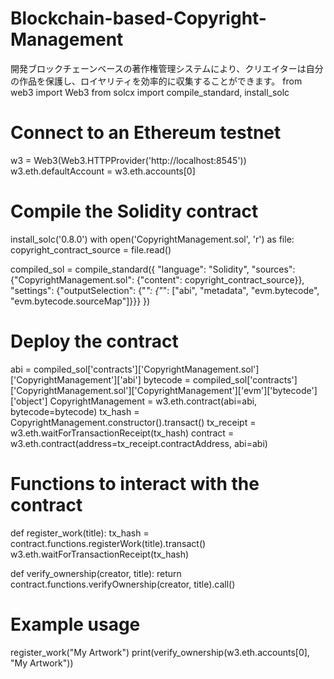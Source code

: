 # Blockchain-based-Copyright-Management
開発ブロックチェーンベースの著作権管理システムにより、クリエイターは自分の作品を保護し、ロイヤリティを効率的に収集することができます。
from web3 import Web3
from solcx import compile_standard, install_solc

# Connect to an Ethereum testnet
w3 = Web3(Web3.HTTPProvider('http://localhost:8545'))
w3.eth.defaultAccount = w3.eth.accounts[0]

# Compile the Solidity contract
install_solc('0.8.0')
with open('CopyrightManagement.sol', 'r') as file:
    copyright_contract_source = file.read()

compiled_sol = compile_standard({
    "language": "Solidity",
    "sources": {"CopyrightManagement.sol": {"content": copyright_contract_source}},
    "settings": {"outputSelection": {"*": {"*": ["abi", "metadata", "evm.bytecode", "evm.bytecode.sourceMap"]}}}
})

# Deploy the contract
abi = compiled_sol['contracts']['CopyrightManagement.sol']['CopyrightManagement']['abi']
bytecode = compiled_sol['contracts']['CopyrightManagement.sol']['CopyrightManagement']['evm']['bytecode']['object']
CopyrightManagement = w3.eth.contract(abi=abi, bytecode=bytecode)
tx_hash = CopyrightManagement.constructor().transact()
tx_receipt = w3.eth.waitForTransactionReceipt(tx_hash)
contract = w3.eth.contract(address=tx_receipt.contractAddress, abi=abi)

# Functions to interact with the contract
def register_work(title):
    tx_hash = contract.functions.registerWork(title).transact()
    w3.eth.waitForTransactionReceipt(tx_hash)

def verify_ownership(creator, title):
    return contract.functions.verifyOwnership(creator, title).call()

# Example usage
register_work("My Artwork")
print(verify_ownership(w3.eth.accounts[0], "My Artwork"))
